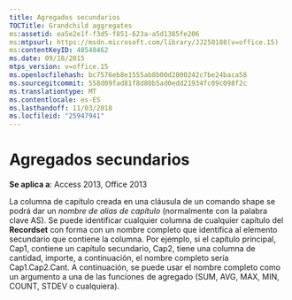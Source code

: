 ```yaml
---
title: Agregados secundarios
TOCTitle: Grandchild aggregates
ms:assetid: ea5e2e1f-f3d5-f851-623a-a5d1385fe206
ms:mtpsurl: https://msdn.microsoft.com/library/JJ250188(v=office.15)
ms:contentKeyID: 48548462
ms.date: 09/18/2015
mtps_version: v=office.15
ms.openlocfilehash: bc7576eb8e1555ab8b00d2800242c7be24baca58
ms.sourcegitcommit: 558d09fad81f8d80b5ad0edd21934fc09c098f2c
ms.translationtype: MT
ms.contentlocale: es-ES
ms.lasthandoff: 11/03/2018
ms.locfileid: "25947941"
---
```

# <a name="grandchild-aggregates"></a>Agregados secundarios


**Se aplica a**: Access 2013, Office 2013

La columna de capítulo creada en una cláusula de un comando shape se podrá dar un *nombre de alias de capítulo* (normalmente con la palabra clave AS). Se puede identificar cualquier columna de cualquier capítulo del **Recordset** con forma con un nombre completo que identifica al elemento secundario que contiene la columna. Por ejemplo, si el capítulo principal, Cap1, contiene un capítulo secundario, Cap2, tiene una columna de cantidad, importe, a continuación, el nombre completo sería Cap1.Cap2.Cant. A continuación, se puede usar el nombre completo como un argumento a una de las funciones de agregado (SUM, AVG, MAX, MIN, COUNT, STDEV o cualquiera).

